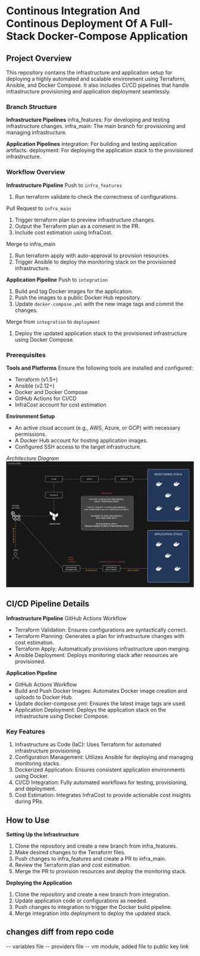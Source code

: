 # Continous Integration And Continous Deployment Of A Full-Stack Docker-Compose Application

## Project Overview

This repository contains the infrastructure and application setup for deploying a highly automated and scalable environment using Terraform, Ansible, and Docker Compose. It also includes CI/CD pipelines that handle infrastructure provisioning and application deployment seamlessly.

### Branch Structure
__Infrastructure Pipelines__
infra_features: For developing and testing infrastructure changes.
infra_main: The main branch for provisioning and managing infrastructure.

__Application Pipelines__
integration: For building and testing application artifacts.
deployment: For deploying the application stack to the provisioned infrastructure.

### Workflow Overview
__Infrastructure Pipeline__
Push to `infra_features`
1. Run terraform validate to check the correctness of configurations.

Pull Request to `infra_main`
1. Trigger terraform plan to preview infrastructure changes.
2. Output the Terraform plan as a comment in the PR.
3. Include cost estimation using InfraCost.

Merge to infra_main
1. Run terraform apply with auto-approval to provision resources.
2. Trigger Ansible to deploy the monitoring stack on the provisioned infrastructure.

__Application Pipeline__
Push to `integration`
1. Build and tag Docker images for the application.
2. Push the images to a public Docker Hub repository.
3. Update `docker-compose.yml` with the new image tags and commit the changes.

Merge from `integration` to `deployment`
1. Deploy the updated application stack to the provisioned infrastructure using Docker Compose.

### Prerequisites
__Tools and Platforms__
Ensure the following tools are installed and configured:
- Terraform (v1.5+)
- Ansible (v2.12+)
- Docker and Docker Compose
- GitHub Actions for CI/CD
- InfraCost account for cost estimation

__Environment Setup__
- An active cloud account (e.g., AWS, Azure, or GCP) with necessary permissions.
- A Docker Hub account for hosting application images.
- Configured SSH access to the target infrastructure.

_Architecture Diagram_
![architecture diagram](./00-images/cicd-diagram.png)

## CI/CD Pipeline Details
__Infrastructure Pipeline__
GitHub Actions Workflow
- Terraform Validation: Ensures configurations are syntactically correct.
- Terraform Planning: Generates a plan for infrastructure changes with cost estimation.
- Terraform Apply: Automatically provisions infrastructure upon merging.
- Ansible Deployment: Deploys monitoring stack after resources are provisioned.

__Application Pipeline__
- GitHub Actions Workflow
- Build and Push Docker Images: Automates Docker image creation and uploads to Docker Hub.
- Update docker-compose.yml: Ensures the latest image tags are used.
- Application Deployment: Deploys the application stack on the infrastructure using Docker Compose.

### Key Features
1. Infrastructure as Code (IaC): Uses Terraform for automated infrastructure provisioning.
2. Configuration Management: Utilizes Ansible for deploying and managing monitoring stacks.
3. Dockerized Application: Ensures consistent application environments using Docker.
4. CI/CD Integration: Fully automated workflows for testing, provisioning, and deployment.
5. Cost Estimation: Integrates InfraCost to provide actionable cost insights during PRs.

## How to Use
__Setting Up the Infrastructure__
1. Clone the repository and create a new branch from infra_features.
2. Make desired changes to the Terraform files.
3. Push changes to infra_features and create a PR to infra_main.
4. Review the Terraform plan and cost estimation.
5. Merge the PR to provision resources and deploy the monitoring stack.

__Deploying the Application__
1. Clone the repository and create a new branch from integration.
2. Update application code or configurations as needed.
3. Push changes to integration to trigger the Docker build pipeline.
4. Merge integration into deployment to deploy the updated stack.

## changes diff from repo code
-- variables file
-- providers file
-- vm module, added file to public key link
